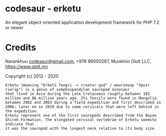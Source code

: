 # codesaur - erketu
An elegant object-oriented application development framework for PHP 7.2 or newer

# Credits
Narankhuu <codesaur@gmail.com>, +976 99000287, Munkhiin Ololt LLC, https://www.ololt.mn 

Copyright (c) 2012 - 2020

    Erketu (meaning "Erketü Tengri -> creator-god" / монголоор "Эрхэт тэнгэр") is a genus of somphospondylan sauropod dinosaur
    that lived in Asia during the Late Cretaceous roughly between 102 million and 86 million years ago. Its fossils were found in Mongolia
    between 2002 and 2003 during a field expedition and first described in 2006; later on in 2010 due to some cervicals that were left behind in the expedition.
    Erketu represent one of the first sauropods described from the Bayan Shireh Formation. The elongated cervical vertebrae of Erketu seemsto indicate that
    it was the sauropod with the longest neck relative to its body size.
